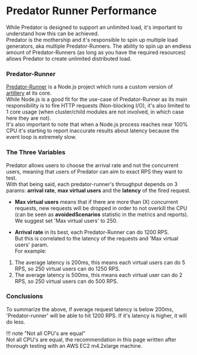 # Predator Runner Performance  
  
While Predator is designed to support an unlimited load, it's important to understand how this can be achieved.  
Predator is the mothership and it's responsible to spin up multiple load generators, aka multiple Predator-Runners. 
The ability to spin up an endless amount of Predator-Runners (as long as you have the required resources) allows Predator to create unlimited distributed load.

### Predator-Runner

<u>[Predator-Runner](https://github.com/Zooz/predator-runner)</u> is a Node.js project which runs a custom version of [artillery](https://github.com/artilleryio/artillery)
 at its core.  
While Node.js is a good fit for the use-case of Predator-Runner as its main responsibility is to fire HTTP requests (Non-blocking I/O), it's also limited to 1 core usage (when cluster/child modules are not involved, in which case here they are not).  
It's also important to note that when a Node.js process reaches near 100% CPU it's starting to report inaccurate results about latency because the event loop is extremely slow.  
  
### The Three Variables

Predator allows users to choose the arrival rate and not the concurrent users, meaning that users of Predator can aim to exact RPS they want to test.  
With that being said, each predator-runner's throughput depends on 3 params: **arrival rate**, **max virtual users** and the **latency** of the fired request.  
  
* **Max virtual users** means that if there are more than (X) concurrent requests, new requests will be dropped in order to not overkill the CPU (can be seen as **avoidedScenarios** statistic in the metrics and reports).   
We suggest set  'Max virtual users' to 250.  
  
* **Arrival rate** in its best, each Predator-Runner can do 1200 RPS.  
But this is correlated to the latency of the requests and  'Max virtual users' param.  
For example:  
1. The average latency is 200ms, this means each virtual users can do 5 RPS, so 250 virtual users can do 1250 RPS.  
2. The average latency is 500ms, this means each virtual user can do 2 RPS, so 250 virtual users can do 500 RPS.   

### Conclusions
 
To summarize the above, if average request latency is below 200ms, 'Predator-runner' will be able to hit 1200 RPS. If it's latency is higher, it will do less.
 
!!! note "Not all CPU's are equal"  
    Not all CPU's are equal, the recommendation in this page written after thorough testing with an AWS EC2 m4.2xlarge machine.

